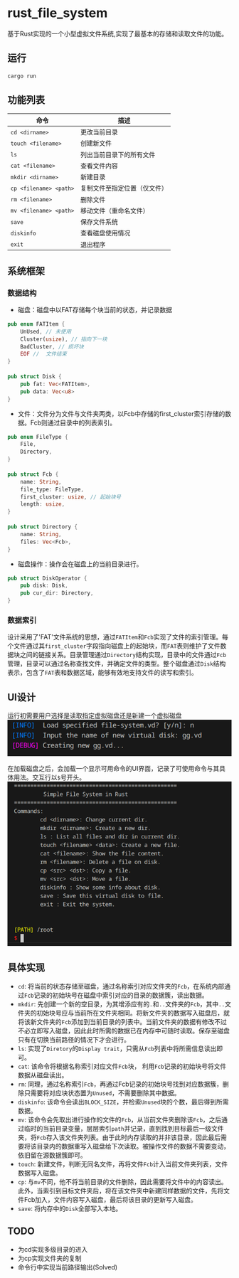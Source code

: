 # rust_file_system

基于Rust实现的一个小型虚拟文件系统,实现了最基本的存储和读取文件的功能。

## 运行

```sh
cargo run
```

## 功能列表

| 命令                          | 描述                     |
|-------------------------------|--------------------------|
| `cd <dirname>`                | 更改当前目录             |
| `touch <filename>`            | 创建新文件                 |
| `ls`                          | 列出当前目录下的所有文件 |
| `cat <filename>`              | 查看文件内容             |
| `mkdir <dirname>`             | 新建目录                 |
| `cp <filename> <path>`        | 复制文件至指定位置（仅文件）          |
| `rm <filename>`               | 删除文件                 |
| `mv <filename> <path>`        | 移动文件（重命名文件）      |
| `save`                        | 保存文件系统             |
| `diskinfo`                    | 查看磁盘使用情况         |
| `exit`                        | 退出程序                 |

## 系统框架

### 数据结构

- 磁盘：磁盘中以FAT存储每个块当前的状态，并记录数据

```rust
pub enum FATItem {
    UnUsed, // 未使用
    Cluster(usize), // 指向下一块
    BadCluster, // 损坏块
    EOF //  文件结束
}

pub struct Disk {
    pub fat: Vec<FATItem>,
    pub data: Vec<u8>
}
```

- 文件：文件分为文件与文件夹两类，以Fcb中存储的first_cluster索引存储的数据。Fcb则通过目录中的列表索引。

```rust
pub enum FileType {
    File,
    Directory,
}

pub struct Fcb {
    name: String,
    file_type: FileType,
    first_cluster: usize, // 起始块号
    length: usize,
}

pub struct Directory {
    name: String,
    files: Vec<Fcb>,
}
```

- 磁盘操作：操作会在磁盘上的当前目录进行。

```rust
pub struct DiskOperator {
    pub disk: Disk,
    pub cur_dir: Directory,
}
```

### 数据索引

设计采用了'FAT'文件系统的思想，通过`FATItem`和`Fcb`实现了文件的索引管理。每个文件通过其`first_cluster`字段指向磁盘上的起始块，而`FAT`表则维护了文件数据块之间的链接关系。目录管理通过`Directory`结构实现，目录中的文件通过`Fcb`管理，目录可以通过名称查找文件，并确定文件的类型。整个磁盘通过`Disk`结构表示，包含了`FAT`表和数据区域，能够有效地支持文件的读写和索引。

## UI设计

运行初需要用户选择是读取指定虚拟磁盘还是新建一个虚拟磁盘
![选择磁盘文件](./img/select_file.png "select file")

在加载磁盘之后，会加载一个显示可用命令的UI界面，记录了可使用命令与其具体用法。交互行以`$`号开头。
![UI界面](./img/start_ui.png "UI")

## 具体实现

- `cd`: 将当前的状态存储至磁盘，通过名称索引对应文件夹的`Fcb`，在系统内部通过`Fcb`记录的初始块号在磁盘中索引对应的目录的数据簇，读出数据。
- `mkdir`: 先创建一个新的空目录，为其增添应有的`.`和`..`文件夹的`Fcb`，其中`..`文件夹的初始块号应与当前所在文件夹相同。将新文件夹的数据写入磁盘后，就将该新文件夹的`Fcb`添加到当前目录的列表中。当前文件夹的数据有修改不过不必立即写入磁盘，因此此时所需的数据已在内存中可随时读取。保存至磁盘只有在切换当前路径的情况下才会进行。
- `ls`: 实现了`Diretory`的`Display trait`，只需从`Fcb`列表中将所需信息读出即可。
- `cat`: 该命令将根据名称索引对应文件`Fcb`块， 利用`Fcb`记录的初始块号将文件数据从磁盘读出。
- `rm`: 同理，通过名称索引`Fcb`，再通过Fcb记录的初始块号找到对应数据簇，删除只需要将对应块状态置为`Unused`，不需要删除其中数据。
- `diskinfo`: 该命令会读出`BLOCK_SIZE`，并检索`Unused`块的个数，最后得到所需数据。
- `mv`: 该命令会先取出进行操作的文件的`Fcb`，从当前文件夹删除该`Fcb`，之后通过临时的当前目录变量，层层索引`path`并记录，直到找到目标最后一级文件夹，将`Fcb`存入该文件夹列表。由于此时内存读取的并非该目录，因此最后需要将该目录内的数据重写入磁盘给下次读取。被操作文件的数据不需要变动，依旧留在源数据簇即可。
- `touch`: 新建文件，判断无同名文件，再将文件`Fcb`计入当前文件夹列表，文件数据写入磁盘。
- `cp`: 与`mv`不同，他不将当前目录的文件删除，因此需要将文件中的内容读出。此外，当索引到目标文件夹后，将在该文件夹中新建同样数据的文件，先将文件Fcb加入，文件内容写入磁盘，最后将该目录的更新写入磁盘。
- `save`: 将内存中的`Disk`全部写入本地。

## TODO

- 为cd实现多级目录的进入
- 为cp实现文件夹的复制
- 命令行中实现当前路径输出(Solved)

